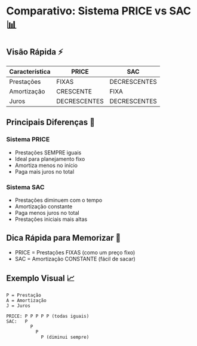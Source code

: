 # Comparativo: Sistema PRICE vs SAC 📊

## Visão Rápida ⚡

| Característica | PRICE | SAC |
|----------------|-------|-----|
| Prestações | FIXAS | DECRESCENTES |
| Amortização | CRESCENTE | FIXA |
| Juros | DECRESCENTES | DECRESCENTES |

## Principais Diferenças 🎯

### Sistema PRICE
- Prestações SEMPRE iguais
- Ideal para planejamento fixo
- Amortiza menos no início
- Paga mais juros no total

### Sistema SAC
- Prestações diminuem com o tempo
- Amortização constante
- Paga menos juros no total
- Prestações iniciais mais altas

## Dica Rápida para Memorizar 🧠
- PRICE = Prestações FIXAS (como um preço fixo)
- SAC = Amortização CONSTANTE (fácil de sacar)

## Exemplo Visual 📈
```
P = Prestação
A = Amortização
J = Juros

PRICE: P P P P P (todas iguais)
SAC:   P
         P
           P
             P (diminui sempre)